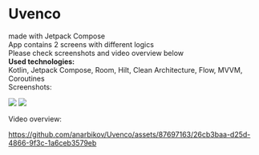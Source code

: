 # Uvenco  
made with Jetpack Compose  
App contains 2 screens with different logics  
Please check screenshots and video overview below  
**Used technologies:**  
Kotlin, Jetpack Compose, Room, Hilt,  Clean Architecture, Flow, MVVM, Coroutines  
Screenshots:  

<img src = "https://github.com/anarbikov/Uvenco/assets/87697163/7b229f9e-066b-430b-a0b6-ef927b1a397b">
<img src = "https://github.com/anarbikov/Uvenco/assets/87697163/10d5caec-e4fb-4b32-be2b-c27b7deb45f9">

Video overview:  

https://github.com/anarbikov/Uvenco/assets/87697163/26cb3baa-d25d-4866-9f3c-1a6ceb3579eb

